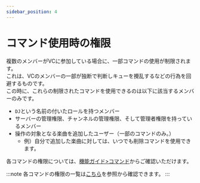 ```yaml
---
sidebar_position: 4
---
```


# コマンド使用時の権限
複数のメンバーがVCに参加している場合に、一部コマンドの使用が制限されます。  
これは、VCのメンバーの一部が独断で判断しキューを攪乱するなどの行為を回避するものです。  
この時に、これらの制限されたコマンドを使用できるのは以下に該当するメンバーのみです。
- `DJ`という名前の付いたロールを持つメンバー
- サーバーの管理権限、チャンネルの管理権限、そして管理者権限を持っているメンバー  
- 操作の対象となる楽曲を追加したユーザー（一部のコマンドのみ。）
  - 例）自分で追加した楽曲に対しては、いつでも削除コマンドを使用できます。  

各コマンドの権限については、[機能ガイド>コマンド](../guide/commands/overview.md)からご確認いただけます。

:::note
各コマンドの権限の一覧は[こちら](https://github.com/mtripg6666tdr/Discord-SimpleMusicBot/issues/519#issuecomment-1264396918)を参照から確認できます。
:::
